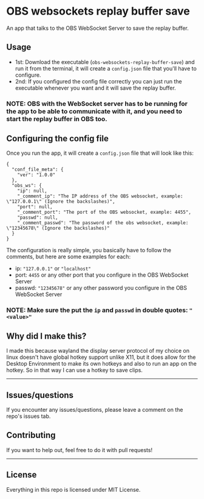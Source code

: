 # OBS websockets replay buffer save
An app that talks to the OBS WebSocket Server to save the replay buffer.

## Usage
- 1st: Download the executable (```obs-websockets-replay-buffer-save```) and run it from the terminal, it will create a ```config.json``` file that you'll have to configure.
- 2nd: If you configured the config file correctly you can just run the executable whenever you want and it will save the replay buffer.
### NOTE: OBS with the WebSocket server has to be running for the app to be able to communicate with it, and you need to start the replay buffer in OBS too.


## Configuring the config file
Once you run the app, it will create a ```config.json``` file that will look like this:
```
{
  "conf_file_meta": {
    "ver": "1.0.0"
  },
  "obs_ws": {
    "ip": null,
    "_comment_ip": "The IP address of the OBS websocket, example: \"127.0.0.1\" (Ignore the backslashes)",
    "port": null,
    "_comment_port": "The port of the OBS websocket, example: 4455",
    "passwd": null,
    "_comment_passwd": "The password of the obs websocket, example: \"12345678\" (Ignore the backslashes)"
  }
}
```
The configuration is really simple, you basically have to follow the comments, but here are some examples for each:
 - ip: ```"127.0.0.1"``` or ```"localhost"```
 - port: ```4455``` or any other port that you configure in the OBS WebSocket Server
 - passwd: ```"12345678"``` or any other password you configure in the OBS WebSocket Server

 ### NOTE: Make sure the put the ```ip``` and ```passwd``` in double quotes: ```"<value>"```

## Why did I make this?
I made this because wayland the display server protocol of my choice on linux doesn't have global hotkey support unlike X11, but it does allow for the Desktop Environment to make its own hotkeys and also to run an app on the hotkey. So in that way I can use a hotkey to save clips.

---
## Issues/questions
If you encounter any issues/questions, please leave a comment on the repo's issues tab.

## Contributing

 If you want to help out, feel free to do it with pull requests!

---

## License

 Everything in this repo is licensed under MIT License.

